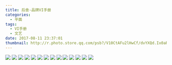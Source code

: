 ```yaml
---
title: 后舍-品牌VI手册
categories:
  - 平面
tags:
  - VI手册
  - 文艺
date: 2017-08-11 23:37:01
thumbnail: http://r.photo.store.qq.com/psb?/V10CtAFu2lHwCf/dvYXQd.Ix0aRmWXmRE1KfKwJwUEwOVntrenR7pj0HWQ!/r/dPIAAAAAAAAA
---
```

<image style="margin:auto" src="http://r.photo.store.qq.com/psb?/V10CtAFu2lHwCf/PrV7KM3ojVIPny9MEdDRo73*Wu2NmZ2VHEemTXaztNA!/r/dPIAAAAAAAAA" />
<image style="margin:auto" src="http://r.photo.store.qq.com/psb?/V10CtAFu2lHwCf/T03FJXFx*BhU1eiFzgEn1C1chUUQDmNE9eAkxKmfUGk!/r/dPIAAAAAAAAA" />
<image style="margin:auto" src="http://r.photo.store.qq.com/psb?/V10CtAFu2lHwCf/DQwjQF.RJ*wgShVVdXR9HSWAJIJZkVosUsaalVk8Rwc!/r/dF4BAAAAAAAA" />
<image style="margin:auto" src="http://r.photo.store.qq.com/psb?/V10CtAFu2lHwCf/O8U79sxTN656Z7XKxaOa*lzOHXcWd4AUxqHQfse5U2I!/r/dPIAAAAAAAAA" />
<image style="margin:auto" src="http://r.photo.store.qq.com/psb?/V10CtAFu2lHwCf/d88MWad2F2WTuO*UqVNURwUYxCuxdmf6H9F2jie.h9I!/r/dF4BAAAAAAAA" />
<image style="margin:auto" src="http://r.photo.store.qq.com/psb?/V10CtAFu2lHwCf/WDkVOcp7LqBBTwm91dgBkUvguHaWG.bizRya8ZPvkqU!/r/dPMAAAAAAAAA" />
<image style="margin:auto" src="http://r.photo.store.qq.com/psb?/V10CtAFu2lHwCf/*UgYv3iHmPYUibid1Uv7z.kYJeBgW..4jxQUGuAIs4c!/r/dF4BAAAAAAAA" />
<image style="margin:auto" src="http://r.photo.store.qq.com/psb?/V10CtAFu2lHwCf/CEzGKIJd6m5Xm4ZEqXYi8d6W*zKxjDMdRq9E58drchA!/r/dPIAAAAAAAAA" />
<image style="margin:auto" src="http://r.photo.store.qq.com/psb?/V10CtAFu2lHwCf/y1v0dUEzN2risn9C7MlZWL85f9i6Le087j0vCjaPSqQ!/r/dPIAAAAAAAAA" />
<image style="margin:auto" src="http://r.photo.store.qq.com/psb?/V10CtAFu2lHwCf/.K3YnN2ifFlYJnOxwXhJreb6g8oSFQDUff49dpjHaxI!/r/dPIAAAAAAAAA" />
<image style="margin:auto" src="http://r.photo.store.qq.com/psb?/V10CtAFu2lHwCf/mC*UjpukuNM04aAWlDy7vUu6bv.sGHtcgepsrc2seQ0!/r/dPIAAAAAAAAA" />
<image style="margin:auto" src="http://r.photo.store.qq.com/psb?/V10CtAFu2lHwCf/g.ny8P3jHxJrnd50yUqpZ451xzjthb76PSs*u9Y9QFg!/r/dPIAAAAAAAAA" />
<image style="margin:auto" src="http://r.photo.store.qq.com/psb?/V10CtAFu2lHwCf/bFuL.RZly.phA58oV5WnosaxI74hDgrz1Wk8Tz2abaY!/r/dPMAAAAAAAAA" />
<image style="margin:auto" src="http://r.photo.store.qq.com/psb?/V10CtAFu2lHwCf/kPc.M4LrepgV3tMVhm4CJtS0l5oLPcZqyHgRJZt0OWY!/r/dF4BAAAAAAAA" />